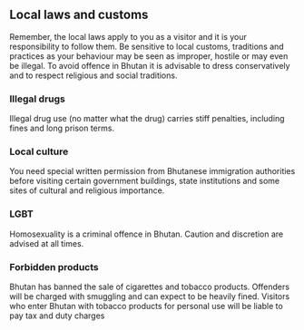 ## Local laws and customs

Remember, the local laws apply to you as a visitor and it is your responsibility to follow them. Be sensitive to local customs, traditions and practices as your behaviour may be seen as improper, hostile or may even be illegal. To avoid offence in Bhutan it is advisable to dress conservatively and to respect religious and social traditions.

### **Illegal drugs**

Illegal drug use (no matter what the drug) carries stiff penalties, including fines and long prison terms.

### **Local culture**

You need special written permission from Bhutanese immigration authorities before visiting certain government buildings, state institutions and some sites of cultural and religious importance.

### **LGBT**

Homosexuality is a criminal offence in Bhutan. Caution and discretion are advised at all times.

### **Forbidden products**

Bhutan has banned the sale of cigarettes and tobacco products. Offenders will be charged with smuggling and can expect to be heavily fined. Visitors who enter Bhutan with tobacco products for personal use will be liable to pay tax and duty charges